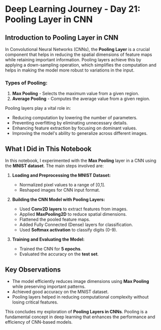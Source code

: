 # Deep Learning Journey - Day 21: Pooling Layer in CNN

## Introduction to Pooling Layer in CNN

In Convolutional Neural Networks (CNNs), the **Pooling Layer** is a crucial component that helps in reducing the spatial dimensions of feature maps while retaining important information. Pooling layers achieve this by applying a down-sampling operation, which simplifies the computation and helps in making the model more robust to variations in the input.

### **Types of Pooling:**
1. **Max Pooling** - Selects the maximum value from a given region.
2. **Average Pooling** - Computes the average value from a given region.

Pooling layers play a vital role in:
- Reducing computation by lowering the number of parameters.
- Preventing overfitting by eliminating unnecessary details.
- Enhancing feature extraction by focusing on dominant values.
- Improving the model's ability to generalize across different images.

## **What I Did in This Notebook**

In this notebook, I experimented with the **Max Pooling** layer in a CNN using the **MNIST dataset**. The main steps involved are:

1. **Loading and Preprocessing the MNIST Dataset:**
   - Normalized pixel values to a range of [0,1].
   - Reshaped images for CNN input format.

2. **Building the CNN Model with Pooling Layers:**
   - Used **Conv2D layers** to extract features from images.
   - Applied **MaxPooling2D** to reduce spatial dimensions.
   - Flattened the pooled feature maps.
   - Added Fully Connected (Dense) layers for classification.
   - Used **Softmax activation** to classify digits (0-9).

3. **Training and Evaluating the Model:**
   - Trained the CNN for **5 epochs**.
   - Evaluated the accuracy on the **test set**.

## **Key Observations**
- The model efficiently reduces image dimensions using **Max Pooling** while preserving important patterns.
- Achieved good accuracy on the MNIST dataset.
- Pooling layers helped in reducing computational complexity without losing critical features.

This concludes my exploration of **Pooling Layers in CNNs**. Pooling is a fundamental concept in deep learning that enhances the performance and efficiency of CNN-based models.

